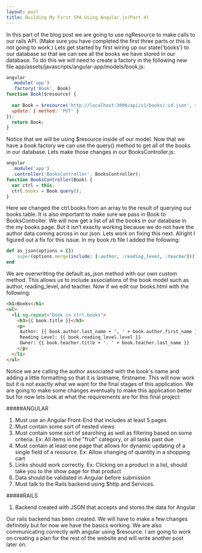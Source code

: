 ```yaml
---
layout: post
title: Building My First SPA Using Angular.js(Part 4)
---
```


In this part of the blog post we are going to use ngResource to make calls to our rails API. (Make sure you have completed the first three parts or this is not going to work.) Lets get started by first wiring up our state('books') to our database so that we can see all the books we have stored in our database. To do this we will need to create a factory in the following new file app/assets/javascripts/angular-app/models/book.js: 

```javascript
angular 
  .module('app')
  .factory('Book', Book)
function Book($resource) {
  
  var Book = $resource('http://localhost:3000/api/v1/books/:id.json', {id: '@id'}, {
  update: { method: 'PUT' }
});
  return Book; 
}
```

Notice that we will be using $resource inside of our model. Now that we have a book factory we can use the query() method to get all of the books in our database. Lets make those changes in our BooksController.js: 

```javascript
angular
  .module('app')
  .controller('BooksController', BooksController);
function BooksController(Book) {
  var ctrl = this;
  ctrl.books = Book.query();
}
```

Here we changed the ctrl.books from an array to the result of querying our books table. It is also important to make sure we pass in Book to BooksController. We will now get a list of all the books in our database in the my books page. But it isn't exactly working because we do not have the author data coming across in our json. Lets work on fixing this next. Alright I figured out a fix for this issue. In my book.rb file I added the following: 

```ruby
def as_json(options = {})
    super(options.merge(include: [:author, :reading_level, :teacher]))
end
```

We are overwritting the default as_json method with our own custom method. This allows us to include associations of the book model such as author, reading_level, and teacher. Now if we edit our books.html with the following: 

```html
<h1>Books</h1>
<ul>
  <li ng-repeat="book in ctrl.books">
    <h3>{{ book.title }}</h3>
    <p>
     Author: {{ book.author.last_name + ', ' + book.author.first_name }}
     Reading Level: {{ book.reading_level.level }}
     Owner: {{ book.teacher.title + '. ' + book.teacher.last_name }}
    </p>
  </li>
</ul>
```

Notice we are calling the author associated with the book's name and adding a little formatting so that it is lastname, firstname. This will now work but it is not exactly what we want for the final stages of this application. We are going to make some changes eventually to make this application better but for now lets look at what the requirements are for this final project: 

#####ANGULAR

1. Must use an Angular Front-End that includes at least 5 pages
2. Must contain some sort of nested views
3. Must contain some sort of searching as well as filtering based on some criteria. Ex: All items in the "fruit" category, or all tasks past due
4. Must contain at least one page that allows for dynamic updating of a single field of a resource. Ex: Allow changing of quantity in a shopping cart
5. Links should work correctly. Ex: Clicking on a product in a list, should take you to the show page for that product
6. Data should be validated in Angular before submission
7. Must talk to the Rails backend using $http and Services.

#####RAILS

1. Backend created with JSON that accepts and stores the data for Angular

Our rails backend has been created. We will have to make a few changes definitely but for now we have the basics working. We are also communicating correctly with angular using $resource. I am going to work on creating a plan for the rest of the website and will write another post later on. 


